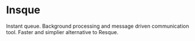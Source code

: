 Insque
======

Instant queue. Background processing and message driven communication tool. Faster and simplier alternative to Resque.